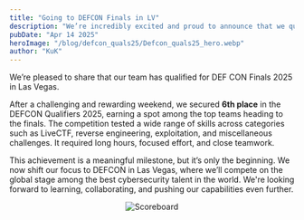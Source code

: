 ```yaml
---
title: "Going to DEFCON Finals in LV"
description: "We’re incredibly excited and proud to announce that we qualified for the DEF CON CTF Finals in Las Vegas this August!"
pubDate: "Apr 14 2025"
heroImage: "/blog/defcon_quals25/Defcon_quals25_hero.webp"
author: "KuK"
---
```


We’re pleased to share that our team has qualified for DEF CON Finals 2025 in Las Vegas.

After a challenging and rewarding weekend, we secured **6th place** in the DEFCON Qualifiers 2025, earning a spot among the top teams heading to the finals. The competition tested a wide range of skills across categories such as LiveCTF, reverse engineering, exploitation, and miscellaneous challenges. It required long hours, focused effort, and close teamwork.

This achievement is a meaningful milestone, but it’s only the beginning. We now shift our focus to DEFCON in Las Vegas, where we’ll compete on the global stage among the best cybersecurity talent in the world. We're looking forward to learning, collaborating, and pushing our capabilities even further.

<p align="center" width="100%">
	<img src="/blog/defcon_quals25/scoreboard.jpeg" alt=Scoreboard>
</p>
